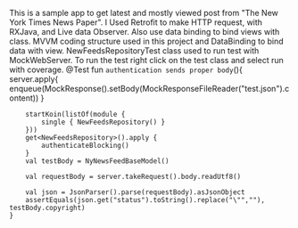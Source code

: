 This is a sample app to get latest and mostly viewed post from "The New York Times News Paper". I Used
Retrofit to make HTTP request, with RXJava, and Live data Observer. Also use data binding to bind views with class.
MVVM coding structure used in this project and DataBinding to bind data with view.
NewFeedsRepositoryTest class used to run test with MockWebServer.
To run the test right click on the test class and select run with coverage.
@Test
    fun `authentication sends proper body`(){
        server.apply{
            enqueue(MockResponse().setBody(MockResponseFileReader("test.json").content))
        }

        startKoin(listOf(module {
            single { NewFeedsRepository() }
        }))
        get<NewFeedsRepository>().apply {
            authenticateBlocking()
        }
        val testBody = NyNewsFeedBaseModel()

        val requestBody = server.takeRequest().body.readUtf8()

        val json = JsonParser().parse(requestBody).asJsonObject
        assertEquals(json.get("status").toString().replace("\"",""), testBody.copyright)
    }